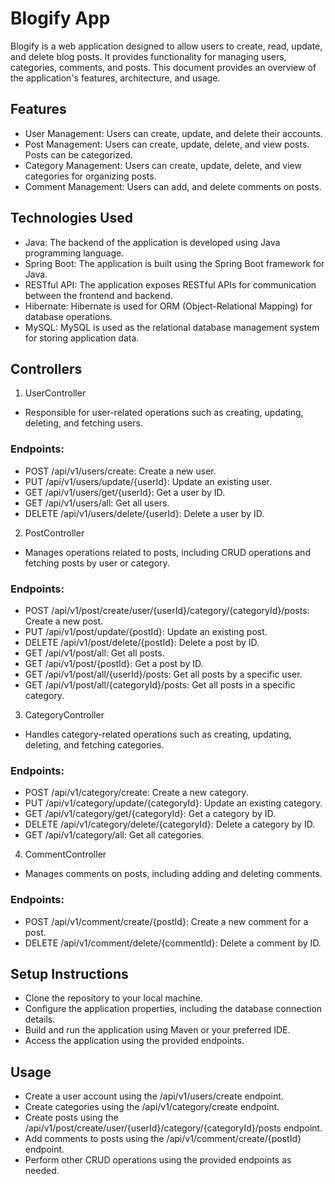 # Blogify App
Blogify is a web application designed to allow users to create, read, update, and delete blog posts. It provides functionality for managing users, categories, comments, and posts. This document provides an overview of the application's features, architecture, and usage.

## Features
- User Management: Users can create, update, and delete their accounts.
- Post Management: Users can create, update, delete, and view posts. Posts can be categorized.
- Category Management: Users can create, update, delete, and view categories for organizing posts.
- Comment Management: Users can add, and delete comments on posts.
## Technologies Used
- Java: The backend of the application is developed using Java programming language.
- Spring Boot: The application is built using the Spring Boot framework for Java.
- RESTful API: The application exposes RESTful APIs for communication between the frontend and backend.
- Hibernate: Hibernate is used for ORM (Object-Relational Mapping) for database operations.
- MySQL: MySQL is used as the relational database management system for storing application data.
## Controllers
1. UserController
 - Responsible for user-related operations such as creating, updating, deleting, and fetching users.

### Endpoints:
- POST /api/v1/users/create: Create a new user.
- PUT /api/v1/users/update/{userId}: Update an existing user.
- GET /api/v1/users/get/{userId}: Get a user by ID.
- GET /api/v1/users/all: Get all users.
- DELETE /api/v1/users/delete/{userId}: Delete a user by ID.
2. PostController
- Manages operations related to posts, including CRUD operations and fetching posts by user or category.

### Endpoints:
- POST /api/v1/post/create/user/{userId}/category/{categoryId}/posts: Create a new post.
- PUT /api/v1/post/update/{postId}: Update an existing post.
- DELETE /api/v1/post/delete/{postId}: Delete a post by ID.
- GET /api/v1/post/all: Get all posts.
- GET /api/v1/post/{postId}: Get a post by ID.
- GET /api/v1/post/all/{userId}/posts: Get all posts by a specific user.
- GET /api/v1/post/all/{categoryId}/posts: Get all posts in a specific category.
3. CategoryController
- Handles category-related operations such as creating, updating, deleting, and fetching categories.

### Endpoints:
- POST /api/v1/category/create: Create a new category.
- PUT /api/v1/category/update/{categoryId}: Update an existing category.
- GET /api/v1/category/get/{categoryId}: Get a category by ID.
- DELETE /api/v1/category/delete/{categoryId}: Delete a category by ID.
- GET /api/v1/category/all: Get all categories.
4. CommentController
- Manages comments on posts, including adding and deleting comments.

### Endpoints:
- POST /api/v1/comment/create/{postId}: Create a new comment for a post.
- DELETE /api/v1/comment/delete/{commentId}: Delete a comment by ID.
## Setup Instructions
- Clone the repository to your local machine.
- Configure the application properties, including the database connection details.
- Build and run the application using Maven or your preferred IDE.
- Access the application using the provided endpoints.
## Usage
- Create a user account using the /api/v1/users/create endpoint.
- Create categories using the /api/v1/category/create endpoint.
- Create posts using the /api/v1/post/create/user/{userId}/category/{categoryId}/posts endpoint.
- Add comments to posts using the /api/v1/comment/create/{postId} endpoint.
- Perform other CRUD operations using the provided endpoints as needed.
